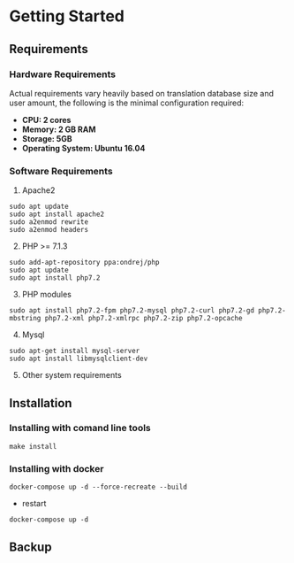 # Getting Started

## Requirements

### Hardware Requirements

Actual requirements vary heavily based on translation database size and user amount, the following is the minimal configuration required:

* **CPU: 2 cores**
* **Memory: 2 GB RAM**
* **Storage: 5GB**
* **Operating System: Ubuntu 16.04**

### Software Requirements

1. Apache2
```
sudo apt update 
sudo apt install apache2
sudo a2enmod rewrite
sudo a2enmod headers
```

2. PHP &gt;= 7.1.3
```
sudo add-apt-repository ppa:ondrej/php
sudo apt update
sudo apt install php7.2
```

3. PHP modules
```
sudo apt install php7.2-fpm php7.2-mysql php7.2-curl php7.2-gd php7.2-mbstring php7.2-xml php7.2-xmlrpc php7.2-zip php7.2-opcache
```

4. Mysql
```
sudo apt-get install mysql-server
sudo apt install libmysqlclient-dev
```

5. Other system requirements

## Installation

### Installing with comand line tools

``` 
make install
```

### Installing with docker

```
docker-compose up -d --force-recreate --build
```

- restart 
```
docker-compose up -d
```

## Backup





